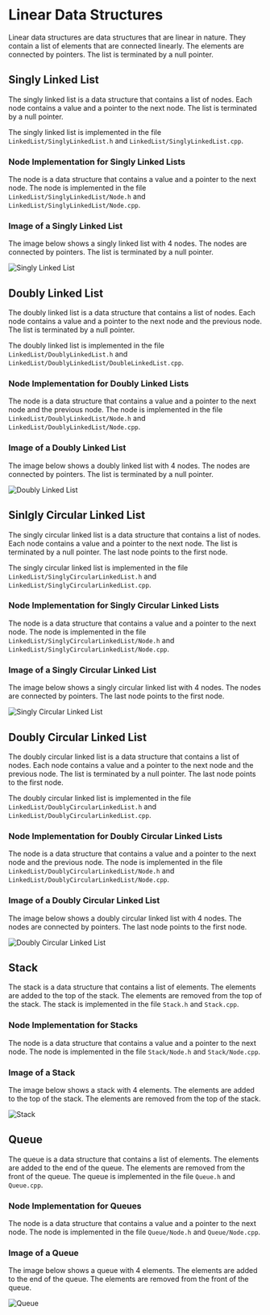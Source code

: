 # Linear Data Structures

Linear data structures are data structures that are linear in nature. They contain a list of elements that are connected linearly. The elements are connected by pointers. The list is terminated by a null pointer.

## Singly Linked List

The singly linked list is a data structure that contains a list of nodes. Each node contains a value and a pointer to the next node. The list is terminated by a null pointer.

The singly linked list is implemented in the file `LinkedList/SinglyLinkedList.h` and `LinkedList/SinglyLinkedList.cpp`.

### Node Implementation for Singly Linked Lists

The node is a data structure that contains a value and a pointer to the next node. The node is implemented in the file `LinkedList/SinglyLinkedList/Node.h` and `LinkedList/SinglyLinkedList/Node.cpp`.

### Image of a Singly Linked List

The image below shows a singly linked list with 4 nodes. The nodes are connected by pointers. The list is terminated by a null pointer.

![Singly Linked List](../ReadMeImages/Single%20linked%20list%20.png)

## Doubly Linked List

The doubly linked list is a data structure that contains a list of nodes. Each node contains a value and a pointer to the next node and the previous node. The list is terminated by a null pointer.

The doubly linked list is implemented in the file `LinkedList/DoublyLinkedList.h` and `LinkedList/DoublyLinkedList/DoubleLinkedList.cpp`.

### Node Implementation for Doubly Linked Lists

The node is a data structure that contains a value and a pointer to the next node and the previous node. The node is implemented in the file `LinkedList/DoublyLinkedList/Node.h` and `LinkedList/DoublyLinkedList/Node.cpp`.

### Image of a Doubly Linked List

The image below shows a doubly linked list with 4 nodes. The nodes are connected by pointers. The list is terminated by a null pointer.

![Doubly Linked List](../ReadMeImages/Double%20Linked%20List.png)

## Sinlgly Circular Linked List

The singly circular linked list is a data structure that contains a list of nodes. Each node contains a value and a pointer to the next node. The list is terminated by a null pointer. The last node points to the first node.

The singly circular linked list is implemented in the file `LinkedList/SinglyCircularLinkedList.h` and `LinkedList/SinglyCircularLinkedList.cpp`.

### Node Implementation for Singly Circular Linked Lists

The node is a data structure that contains a value and a pointer to the next node. The node is implemented in the file `LinkedList/SinglyCircularLinkedList/Node.h` and `LinkedList/SinglyCircularLinkedList/Node.cpp`.

### Image of a Singly Circular Linked List

The image below shows a singly circular linked list with 4 nodes. The nodes are connected by pointers. The last node points to the first node.

![Singly Circular Linked List](../ReadMeImages/Single%20Circular%20Linked%20List%20.png)

## Doubly Circular Linked List

The doubly circular linked list is a data structure that contains a list of nodes. Each node contains a value and a pointer to the next node and the previous node. The list is terminated by a null pointer. The last node points to the first node.

The doubly circular linked list is implemented in the file `LinkedList/DoublyCircularLinkedList.h` and `LinkedList/DoublyCircularLinkedList.cpp`.

### Node Implementation for Doubly Circular Linked Lists

The node is a data structure that contains a value and a pointer to the next node and the previous node. The node is implemented in the file `LinkedList/DoublyCircularLinkedList/Node.h` and `LinkedList/DoublyCircularLinkedList/Node.cpp`.

### Image of a Doubly Circular Linked List

The image below shows a doubly circular linked list with 4 nodes. The nodes are connected by pointers. The last node points to the first node.

![Doubly Circular Linked List](../ReadMeImages/Double%20circular%20linked%20list%20.png)

## Stack

The stack is a data structure that contains a list of elements. The elements are added to the top of the stack. The elements are removed from the top of the stack. The stack is implemented in the file `Stack.h` and `Stack.cpp`.

### Node Implementation for Stacks

The node is a data structure that contains a value and a pointer to the next node. The node is implemented in the file `Stack/Node.h` and `Stack/Node.cpp`.

### Image of a Stack

The image below shows a stack with 4 elements. The elements are added to the top of the stack. The elements are removed from the top of the stack.

![Stack](../ReadMeImages/Stack.png)

## Queue

The queue is a data structure that contains a list of elements. The elements are added to the end of the queue. The elements are removed from the front of the queue. The queue is implemented in the file `Queue.h` and `Queue.cpp`.

### Node Implementation for Queues

The node is a data structure that contains a value and a pointer to the next node. The node is implemented in the file `Queue/Node.h` and `Queue/Node.cpp`.

### Image of a Queue

The image below shows a queue with 4 elements. The elements are added to the end of the queue. The elements are removed from the front of the queue.

![Queue](../ReadMeImages/Queue.png)
